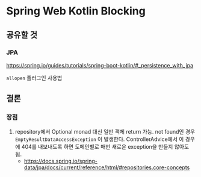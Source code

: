 # Spring Web Kotlin Blocking

## 공유할 것

### JPA

https://spring.io/guides/tutorials/spring-boot-kotlin/#_persistence_with_jpa

`allopen` 플러그인 사용법

## 결론

### 장점

1. repository에서 Optional monad 대신 일반 객체 return 가능. not found인 경우 `EmptyResultDataAccessException` 이 발생한다. ControllerAdvice에서 이 경우에 404를 내보내도록 하면 도메인별로 매번 새로운 exception을 만들지 않아도 됨.
    - https://docs.spring.io/spring-data/jpa/docs/current/reference/html/#repositories.core-concepts